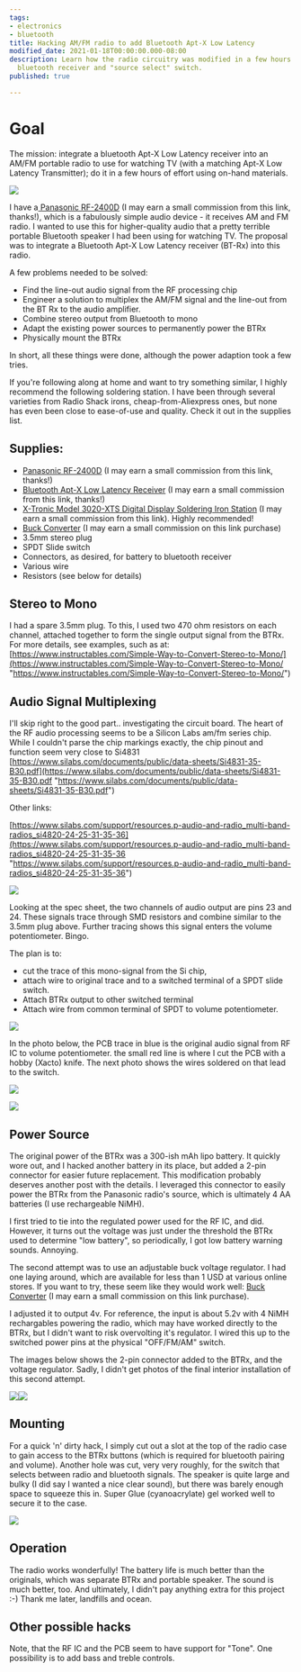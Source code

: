 ```yaml
---
tags:
- electronics
- bluetooth
title: Hacking AM/FM radio to add Bluetooth Apt-X Low Latency
modified_date: 2021-01-18T00:00:00.000-08:00
description: Learn how the radio circuitry was modified in a few hours to insert a
  bluetooth receiver and "source select" switch.
published: true

---
```

# Goal

The mission: integrate a bluetooth Apt-X Low Latency receiver into an AM/FM portable radio to use for watching TV (with a matching Apt-X Low Latency Transmitter); do it in a few hours of effort using on-hand materials.

![](/uploads/bt-radio-final.jpg)

I have a[ Panasonic RF-2400D](https://www.amazon.com/gp/product/B00007KDX6/ref=as_li_ss_tl?ie=UTF8&linkCode=ll1&tag=thermal002-20&linkId=9ee2ee294e170428dacc1eae53834905&language=en_US "Panasonic RF-2400D ") (I may earn a small commission from this link, thanks!), which is a fabulously simple audio device - it receives AM and FM radio. I wanted to use this for higher-quality audio that a pretty terrible portable Bluetooth speaker I had been using for watching TV. The proposal was to integrate a Bluetooth Apt-X Low Latency receiver (BT-Rx) into this radio. 

A few problems needed to be solved:

* Find the line-out audio signal from the RF processing chip
* Engineer a solution to multiplex the AM/FM signal and the line-out from the BT Rx to the audio amplifier.
* Combine stereo output from Bluetooth to mono
* Adapt the existing power sources to permanently power the BTRx
* Physically mount the BTRx

In short, all these things were done, although the power adaption took a few tries.

If you're following along at home and want to try something similar, I highly recommend the following soldering station. I have been through several varieties from Radio Shack irons, cheap-from-Aliexpress ones, but none has even been close to ease-of-use and quality. Check it out in the supplies list.

## Supplies:

* [Panasonic RF-2400D](https://www.amazon.com/gp/product/B00007KDX6/ref=as_li_ss_tl?ie=UTF8&linkCode=ll1&tag=thermal002-20&linkId=9ee2ee294e170428dacc1eae53834905&language=en_US "Panasonic RF-2400D ") (I may earn a small commission from this link, thanks!)
* [Bluetooth Apt-X Low Latency Receiver](https://www.amazon.com/TROND-Bluetooth-Transmitter-Indicator-Simultaneously/dp/B01K8ANDCI/ref=as_li_ss_tl?dchild=1&keywords=bluetooth+apt-x+low+latency+receiver+trond&qid=1611472132&s=electronics&sr=1-3&linkCode=ll1&tag=thermal002-20&linkId=f28302f08893e5bd907b08ec71f6617c&language=en_US "Bluetooth Apt-X Low Latency Receiver") (I may earn a small commission from this link, thanks!)
* [X-Tronic Model 3020-XTS Digital Display Soldering Iron Station](https://www.amazon.com/gp/product/B01DGZFSNE/ref=as_li_tl?ie=UTF8&camp=1789&creative=9325&creativeASIN=B01DGZFSNE&linkCode=as2&tag=thermal002-20&linkId=290825470f5d8b3626338f7a7359dc70 "X-Tronic Model 3020-XTS Digital Display Soldering Iron Station") (I may earn a small commission from this link). Highly recommended!
*  [Buck Converter](https://www.amazon.com/EBL-Converter-MP2307DN-Regulator-4-75-23V/dp/B08GSGYRGW/ref=as_li_ss_tl?dchild=1&keywords=buck+voltage+converter&qid=1611471508&s=electronics&sr=1-26&linkCode=ll1&tag=thermal002-20&linkId=a890250e8bb0c6e4ab7f1464649969aa&language=en_US "Adjustable voltage converter") (I may earn a small commission on this link purchase)
* 3.5mm stereo plug
* SPDT Slide switch
* Connectors, as desired, for battery to bluetooth receiver
* Various wire
* Resistors (see below for details)

## Stereo to Mono

I had a spare 3.5mm plug. To this, I used two 470 ohm resistors on each channel, attached together to form the single output signal from the BTRx. For more details, see examples, such as at: [https://www.instructables.com/Simple-Way-to-Convert-Stereo-to-Mono/](https://www.instructables.com/Simple-Way-to-Convert-Stereo-to-Mono/ "https://www.instructables.com/Simple-Way-to-Convert-Stereo-to-Mono/")

## Audio Signal Multiplexing

I'll skip right to the good part.. investigating the circuit board. The heart of the RF audio processing seems to be a Silicon Labs am/fm series chip.  While I couldn't parse the chip markings exactly, the chip pinout and function seem very close to Si4831 [https://www.silabs.com/documents/public/data-sheets/Si4831-35-B30.pdf](https://www.silabs.com/documents/public/data-sheets/Si4831-35-B30.pdf "https://www.silabs.com/documents/public/data-sheets/Si4831-35-B30.pdf")

Other links:

[https://www.silabs.com/support/resources.p-audio-and-radio_multi-band-radios_si4820-24-25-31-35-36](https://www.silabs.com/support/resources.p-audio-and-radio_multi-band-radios_si4820-24-25-31-35-36 "https://www.silabs.com/support/resources.p-audio-and-radio_multi-band-radios_si4820-24-25-31-35-36")

![](/uploads/pxl_20201212_181434846-2.jpg)

Looking at the spec sheet, the two channels of audio output are pins 23 and 24. These signals trace through SMD resistors and combine similar to the 3.5mm plug above. Further tracing shows this signal enters the volume potentiometer. Bingo.

The plan is to:

* cut the trace of this mono-signal from the Si chip,
* attach wire to original trace and to a switched terminal of a SPDT slide switch.
* Attach BTRx output to other switched terminal
* Attach wire from common terminal of SPDT to volume potentiometer.

![](/uploads/switch-schematic.svg)

In the photo below, the PCB trace in blue is the original audio signal from RF IC to volume potentiometer. the small red line is where I cut the PCB with a hobby (Xacto) knife. The next photo shows the wires soldered on that lead to the switch.

![](/uploads/inkedaudio-trace-orig-annotated_li.jpg)

![](/uploads/audio-trace-zoom1.jpg)

## Power Source

The original power of the BTRx was a 300-ish mAh lipo battery. It quickly wore out, and I hacked another battery in its place, but added a 2-pin connector for easier future replacement. This modification probably deserves another post with the details. I leveraged this connector to easily power the BTRx from the Panasonic radio's source, which is ultimately 4 AA batteries (I use rechargeable NiMH).

I first tried to tie into the regulated power used for the RF IC, and did. However, it turns out the voltage was just under the threshold the BTRx used to determine "low battery", so periodically, I got low battery warning sounds. Annoying.

The second attempt was to use an adjustable buck voltage regulator. I had one laying around, which are available for less than 1 USD at various online stores. If you want to try, these seem like they would work well: [Buck Converter](https://www.amazon.com/EBL-Converter-MP2307DN-Regulator-4-75-23V/dp/B08GSGYRGW/ref=as_li_ss_tl?dchild=1&keywords=buck+voltage+converter&qid=1611471508&s=electronics&sr=1-26&linkCode=ll1&tag=thermal002-20&linkId=a890250e8bb0c6e4ab7f1464649969aa&language=en_US "Adjustable voltage converter") (I may earn a small commission on this link purchase).

I adjusted it to output 4v. For reference, the input is about 5.2v with 4 NiMH rechargables powering the radio, which may have worked directly to the BTRx, but I didn't want to risk overvolting it's regulator. I wired this up to the switched power pins at the physical "OFF/FM/AM" switch.

The images below shows the 2-pin connector added to the BTRx, and the voltage regulator. Sadly, I didn't get photos of the final interior installation of this second attempt.

![](/uploads/btrx-power-connector.jpg)![](/uploads/voltage-reg.jpg)

## Mounting

For a quick 'n' dirty hack, I simply cut out a slot at the top of the radio case to gain access to the BTRx buttons (which is required for bluetooth pairing and volume). Another hole was cut, very very roughly, for the switch that selects between radio and bluetooth signals. The speaker is quite large and bulky (I did say I wanted a nice clear sound), but there was barely enough space to squeeze this in. Super Glue (cyanoacrylate) gel worked well to secure it to the case.

![](/uploads/mounting-1.jpg)

## Operation

The radio works wonderfully! The battery life is much better than the originals, which was separate BTRx and portable speaker. The sound is much better, too. And ultimately, I didn't pay anything extra for this project :-) Thank me later, landfills and ocean.

## Other possible hacks

Note, that the RF IC and the PCB seem to have support for "Tone". One possibility is to add bass and treble controls.